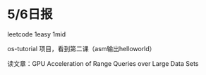 # 5/6日报

leetcode 1easy 1mid

os-tutorial 项目，看到第二课（asm输出helloworld）

读文章：GPU Acceleration of Range Queries over Large Data Sets

